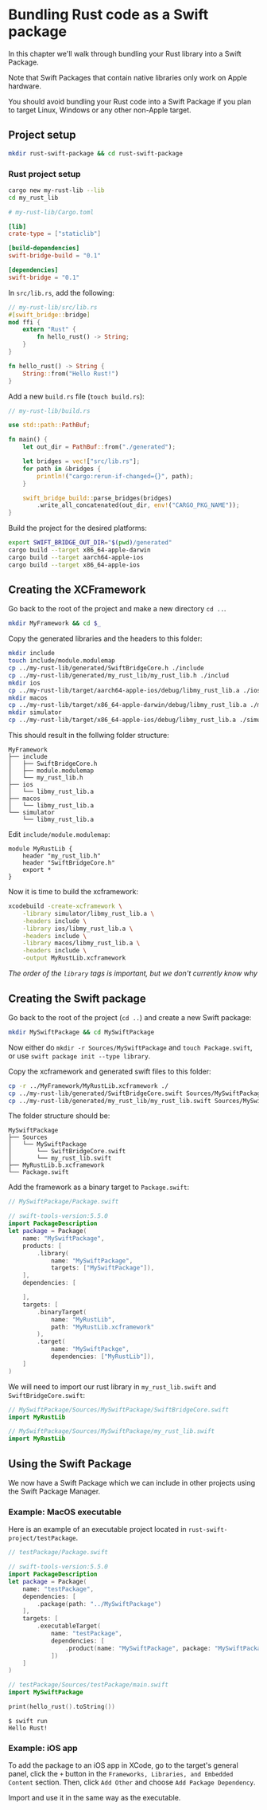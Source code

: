 # Bundling Rust code as a Swift package

In this chapter we'll walk through bundling your Rust library into a Swift Package.

Note that Swift Packages that contain native libraries only work on Apple hardware. 

You should avoid bundling your Rust code into a Swift Package if you plan to target Linux, Windows or any other non-Apple target.

## Project setup

```bash
mkdir rust-swift-package && cd rust-swift-package
```

### Rust project setup

```bash
cargo new my-rust-lib --lib
cd my_rust_lib
```

```toml
# my-rust-lib/Cargo.toml

[lib]
crate-type = ["staticlib"]

[build-dependencies]
swift-bridge-build = "0.1"

[dependencies]
swift-bridge = "0.1"
```

In `src/lib.rs`, add the following:

```rust
// my-rust-lib/src/lib.rs
#[swift_bridge::bridge]
mod ffi {
    extern "Rust" {
        fn hello_rust() -> String;
    }
}

fn hello_rust() -> String {
    String::from("Hello Rust!")
}
```

Add a new `build.rs` file (`touch build.rs`):
```rust
// my-rust-lib/build.rs

use std::path::PathBuf;

fn main() {
    let out_dir = PathBuf::from("./generated");

    let bridges = vec!["src/lib.rs"];
    for path in &bridges {
        println!("cargo:rerun-if-changed={}", path);
    }

    swift_bridge_build::parse_bridges(bridges)
        .write_all_concatenated(out_dir, env!("CARGO_PKG_NAME"));
}
```

Build the project for the desired platforms:

```bash
export SWIFT_BRIDGE_OUT_DIR="$(pwd)/generated"
cargo build --target x86_64-apple-darwin
cargo build --target aarch64-apple-ios
cargo build --target x86_64-apple-ios
```

## Creating the XCFramework

Go back to the root of the project and make a new directory `cd ..`.

```bash
mkdir MyFramework && cd $_
```

Copy the generated libraries and the headers to this folder:
```bash
mkdir include
touch include/module.modulemap
cp ../my-rust-lib/generated/SwiftBridgeCore.h ./include
cp ../my-rust-lib/generated/my_rust_lib/my_rust_lib.h ./includ
mkdir ios
cp ../my-rust-lib/target/aarch64-apple-ios/debug/libmy_rust_lib.a ./ios
mkdir macos
cp ../my-rust-lib/target/x86_64-apple-darwin/debug/libmy_rust_lib.a ./macos
mkdir simulator
cp ../my-rust-lib/target/x86_64-apple-ios/debug/libmy_rust_lib.a ./simulator
```

This should result in the follwing folder structure:
```
MyFramework
├── include
│   ├── SwiftBridgeCore.h
│   ├── module.modulemap
│   └── my_rust_lib.h
├── ios
│   └── libmy_rust_lib.a
├── macos
│   └── libmy_rust_lib.a
└── simulator
    └── libmy_rust_lib.a
```

Edit `include/module.modulemap`:

```modulemap
module MyRustLib {
    header "my_rust_lib.h"
    header "SwiftBridgeCore.h"
    export *
}
```

Now it is time to build the xcframework:

```bash
xcodebuild -create-xcframework \
    -library simulator/libmy_rust_lib.a \
    -headers include \
    -library ios/libmy_rust_lib.a \
    -headers include \
    -library macos/libmy_rust_lib.a \
    -headers include \
    -output MyRustLib.xcframework
```

*The order of the `library` tags is important, but we don't currently know why*

## Creating the Swift package

Go back to the root of the project (`cd ..`) and create a new Swift package:

```bash
mkdir MySwiftPackage && cd MySwiftPackage
```

Now either do `mkdir -r Sources/MySwiftPackage` and `touch Package.swift`, or use `swift package init --type library`.

Copy the xcframework and generated swift files to this folder:
```bash
cp -r ../MyFramework/MyRustLib.xcframework ./
cp ../my-rust-lib/generated/SwiftBridgeCore.swift Sources/MySwiftPackage
cp ../my-rust-lib/generated/my_rust_lib/my_rust_lib.swift Sources/MySwiftPackage
```

The folder structure should be:
```
MySwiftPackage
├── Sources
│   └── MySwiftPackage
│       └── SwiftBridgeCore.swift
│       └── my_rust_lib.swift
├── MyRustLib.b.xcframework
└── Package.swift
```

Add the framework as a binary target to `Package.swift`:
```swift
// MySwiftPackage/Package.swift

// swift-tools-version:5.5.0
import PackageDescription
let package = Package(
    name: "MySwiftPackage",
    products: [
        .library(
            name: "MySwiftPackage",
            targets: ["MySwiftPackage"]),
    ],
    dependencies: [

    ],
    targets: [
        .binaryTarget(
            name: "MyRustLib",
            path: "MyRustLib.xcframework"
        ),
        .target(
            name: "MySwiftPackge",
            dependencies: ["MyRustLib"]),
    ]
)
```

We will need to import our rust library in `my_rust_lib.swift` and `SwiftBridgeCore.swift`:

```swift
// MySwiftPackage/Sources/MySwiftPackage/SwiftBridgeCore.swift
import MyRustLib
```

```swift
// MySwiftPackage/Sources/MySwiftPackage/my_rust_lib.swift
import MyRustLib
```

## Using the Swift Package

We now have a Swift Package which we can include in other projects using the Swift Package Manager.

### Example: MacOS executable
Here is an example of an executable project located in `rust-swift-project/testPackage`.

```swift
// testPackage/Package.swift

// swift-tools-version:5.5.0
import PackageDescription
let package = Package(
    name: "testPackage",
    dependencies: [
        .package(path: "../MySwiftPackage")
    ],
    targets: [
        .executableTarget(
            name: "testPackage",
            dependencies: [
                .product(name: "MySwiftPackage", package: "MySwiftPackage")
            ])
    ]
)
```

```swift
// testPackage/Sources/testPackage/main.swift
import MySwiftPackage

print(hello_rust().toString())
```

```
$ swift run
Hello Rust!
```

### Example: iOS app

To add the package to an iOS app in XCode, go to the target's general panel, click the `+` button in the `Frameworks, Libraries, and Embedded Content` section. Then, click `Add Other` and choose `Add Package Dependency`.

Import and use it in the same way as the executable.
